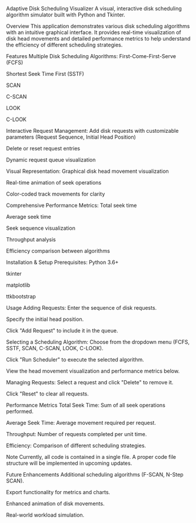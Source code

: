 Adaptive Disk Scheduling Visualizer
A visual, interactive disk scheduling algorithm simulator built with Python and Tkinter.

Overview
This application demonstrates various disk scheduling algorithms with an intuitive graphical interface. It provides real-time visualization of disk head movements and detailed performance metrics to help understand the efficiency of different scheduling strategies.

Features
Multiple Disk Scheduling Algorithms:
First-Come-First-Serve (FCFS)

Shortest Seek Time First (SSTF)

SCAN

C-SCAN

LOOK

C-LOOK

Interactive Request Management:
Add disk requests with customizable parameters (Request Sequence, Initial Head Position)

Delete or reset request entries

Dynamic request queue visualization

Visual Representation:
Graphical disk head movement visualization

Real-time animation of seek operations

Color-coded track movements for clarity

Comprehensive Performance Metrics:
Total seek time

Average seek time

Seek sequence visualization

Throughput analysis

Efficiency comparison between algorithms

Installation & Setup
Prerequisites:
Python 3.6+

tkinter

matplotlib

ttkbootstrap

Usage
Adding Requests:
Enter the sequence of disk requests.

Specify the initial head position.

Click "Add Request" to include it in the queue.

Selecting a Scheduling Algorithm:
Choose from the dropdown menu (FCFS, SSTF, SCAN, C-SCAN, LOOK, C-LOOK).

Click "Run Scheduler" to execute the selected algorithm.

View the head movement visualization and performance metrics below.

Managing Requests:
Select a request and click "Delete" to remove it.

Click "Reset" to clear all requests.


Performance Metrics
Total Seek Time: Sum of all seek operations performed.

Average Seek Time: Average movement required per request.

Throughput: Number of requests completed per unit time.

Efficiency: Comparison of different scheduling strategies.

Note
Currently, all code is contained in a single file. A proper code file structure will be implemented in upcoming updates.

Future Enhancements
Additional scheduling algorithms (F-SCAN, N-Step SCAN).

Export functionality for metrics and charts.

Enhanced animation of disk movements.

Real-world workload simulation.
